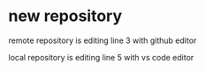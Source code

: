 # new repository
 
remote repository is editing line 3 with github editor

local repository is editing line 5 with vs code editor